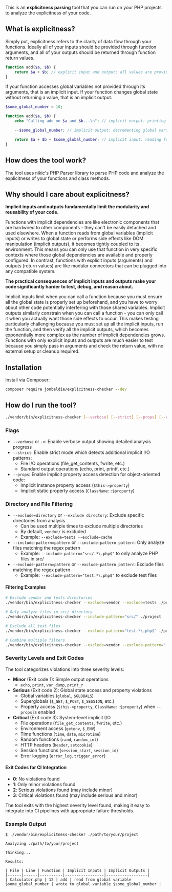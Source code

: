 This is an **explicitness parsing** tool that you can run on your PHP projects to analyze the explicitness of your code.

## What is explicitness?

Simply put, explicitness refers to the clarity of data flow through your functions. Ideally all of your inputs should be provided through function arguments, and all of your outputs should be returned through function return values.

```php
function add($a, $b) {
    return $a + $b; // explicit input and output: all values are provided through function arguments and returned through function return values
}
```

If your function accesses global variables not provided through its arguments, that is an implicit input. If your function changes global state without returning a value, that is an implicit output.

```php
$some_global_number = 10;

function add($a, $b) {
    echo "Calling add on $a and $b...\n"; // implicit output: printing to stdout

    --$some_global_number; // implicit output: decrementing global variable $some_global_number

    return $a + $b + $some_global_number; // implicit input: reading from global variable $some_global_number
}
```

## How does the tool work?

The tool uses nikic's PHP Parser library to parse PHP code and analyze the explicitness of your functions and class methods.

## Why should I care about explicitness?

**Implicit inputs and outputs fundamentally limit the modularity and reusability of your code.**

Functions with implicit dependencies are like electronic components that are hardwired to other components - they can't be easily detached and used elsewhere. When a function reads from global variables (implicit inputs) or writes to global state or performs side effects like DOM manipulation (implicit outputs), it becomes tightly coupled to its environment. This means you can only use that function in very specific contexts where those global dependencies are available and properly configured. In contrast, functions with explicit inputs (arguments) and outputs (return values) are like modular connectors that can be plugged into any compatible system.

**The practical consequences of implicit inputs and outputs make your code significantly harder to test, debug, and reason about.**

Implicit inputs limit when you can call a function because you must ensure all the global state is properly set up beforehand, and you have to worry about other code potentially interfering with those shared variables. Implicit outputs similarly constrain when you can call a function - you can only call it when you actually want those side effects to occur. This makes testing particularly challenging because you must set up all the implicit inputs, run the function, and then verify all the implicit outputs, which becomes exponentially more complex as the number of implicit dependencies grows. Functions with only explicit inputs and outputs are much easier to test because you simply pass in arguments and check the return value, with no external setup or cleanup required.

## Installation

Install via Composer:

```bash
composer require jonbaldie/explicitness-checker --dev
```

## How do I run the tool?

```bash
./vendor/bin/explicitness-checker [--verbose] [--strict] [--props] [--exclude=dir] [--include-pattern=pattern] [--exclude-pattern=pattern] ./path/to/your/project
```

### Flags

- `--verbose` or `-v`: Enable verbose output showing detailed analysis progress
- `--strict`: Enable strict mode which detects additional implicit I/O patterns:
  - File I/O operations (file_get_contents, fwrite, etc.)
  - Standard output operations (echo, print, printf, etc.)
- `--props`: Enable implicit property access detection for object-oriented code:
  - Implicit instance property access (`$this->property`)
  - Implicit static property access (`ClassName::$property`)

### Directory and File Filtering

- `--exclude=directory` or `--exclude directory`: Exclude specific directories from analysis
  - Can be used multiple times to exclude multiple directories
  - By default, `vendor/` is excluded
  - Example: `--exclude=tests --exclude=cache`
- `--include-pattern=pattern` or `--include-pattern pattern`: Only analyze files matching the regex pattern
  - Example: `--include-pattern="src/.*\.php$"` to only analyze PHP files in src/
- `--exclude-pattern=pattern` or `--exclude-pattern pattern`: Exclude files matching the regex pattern
  - Example: `--exclude-pattern="test.*\.php$"` to exclude test files

#### Filtering Examples

```bash
# Exclude vendor and tests directories
./vendor/bin/explicitness-checker --exclude=vendor --exclude=tests ./project

# Only analyze files in src/ directory
./vendor/bin/explicitness-checker --include-pattern="src/" ./project

# Exclude all test files
./vendor/bin/explicitness-checker --exclude-pattern="test.*\.php$" ./project

# Combine multiple filters
./vendor/bin/explicitness-checker --exclude=vendor --exclude-pattern=".*Test\.php$" ./project
```

### Severity Levels and Exit Codes

The tool categorizes violations into three severity levels:

- **Minor** (Exit code 1): Simple output operations
  - `echo`, `print`, `var_dump`, `print_r`
- **Serious** (Exit code 2): Global state access and property violations
  - Global variables (`global`, `$GLOBALS`)
  - Superglobals (`$_GET`, `$_POST`, `$_SESSION`, etc.)
  - Property access (`$this->property`, `ClassName::$property`) when `--props` is enabled
- **Critical** (Exit code 3): System-level implicit I/O
  - File operations (`file_get_contents`, `fwrite`, etc.)
  - Environment access (`getenv`, `$_ENV`)
  - Time functions (`time`, `date`, `microtime`)
  - Random functions (`rand`, `random_int`)
  - HTTP headers (`header`, `setcookie`)
  - Session functions (`session_start`, `session_id`)
  - Error logging (`error_log`, `trigger_error`)

#### Exit Codes for CI Integration

- **0**: No violations found
- **1**: Only minor violations found
- **2**: Serious violations found (may include minor)
- **3**: Critical violations found (may include serious and minor)

The tool exits with the highest severity level found, making it easy to integrate into CI pipelines with appropriate failure thresholds.

### Example Output

```
$ ./vendor/bin/explicitness-checker ./path/to/your/project

Analyzing ./path/to/your/project

Thinking...

Results:

| File | Line | Function | Implicit Inputs | Implicit Outputs |
|------|------|----------|-----------------|------------------|
| Calculator.php | 12 | add | read from global variable $some_global_number | wrote to global variable $some_global_number |
```
